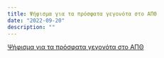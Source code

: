 ```yaml
---
title: Ψήφισμα για τα πρόσφατα γεγονότα στο ΑΠΘ
date: "2022-09-20"
description: ""
---
```


[Ψήφισμα για τα πρόσφατα γεγονότα στο ΑΠΘ](resolution2.pdf)
